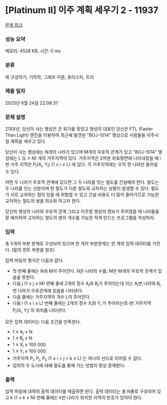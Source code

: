# [Platinum II] 이주 계획 세우기 2 - 11937 

[문제 링크](https://www.acmicpc.net/problem/11937) 

### 성능 요약

메모리: 4528 KB, 시간: 0 ms

### 분류

해 구성하기, 기하학, 그래프 이론, 휴리스틱, 트리

### 제출 일자

2025년 6월 24일 22:08:37

### 문제 설명

<p>21XX년, 당신이 사는 행성은 큰 위기를 맞았고 행성의 대표인 당신은 FTL (Faster Than Light) 엔진을 이용하여 최근에 발견된 "BOJ-1014" 행성으로 사람들을 이주시킬 계획을 세우고 있다.</p>

<p>당신이 사는 행성에는 N개의 나라가 있으며 M개의 우호적 관계가 있고 "BOJ-1014" 행성에는 L (L ≥ N) 개의 거주지역이 있다. 거주지역은 2차원 좌표평면에 나타내었을 때 i번 거주 지역은 P<sub>i</sub>(X<sub>i</sub>, Y<sub>i</sub>) (1 ≤ i ≤ L) 에 있다. 각 거주지역에는 오직 한 나라만 들어설 수 있다.</p>

<p>어떤 두 나라가 우호적 관계에 있으면 그 두 나라를 잇는 철도를 건설해야 한다. 철도는 두 나라를 잇는 선분이며 한 철도가 다른 철도와 교차하는 상황이 발생할 수 있다. 철도가 서로 교차하는 점이 있을 때 위험할 수 있고 건설 비용도 더 많이 들어가므로 가능한 교차하는 철도의 쌍을 최소화 하고자 한다.</p>

<p>당신의 행성의 나라와 우호적 관계 그리고 이주할 행성의 정보가 주어졌을 때 나라들을 잘 배치하여 교차하는 철도의 쌍의 개수를 가능한 적게 만드는 프로그램을 작성하자.</p>

### 입력 

 <p>총 5개의 부분 문제로 구성되어 있으며 한 개의 부분문제는 한 개의 입력 데이터를 가진다. (밑의 힌트 부분을 참조)</p>

<p>입력 파일의 형식은 다음과 같다.</p>

<ul>
	<li>첫 번째 줄에는 N과 M이 주어진다. N은 나라의 수를, M은 M개의 우호적 관계가 있음을 뜻한다.</li>
	<li>다음 j (1 ≤ j ≤ M) 번째 줄에 2개의 정수 A<sub>j</sub>와 B<sub>j</sub>가 주어지는데 이는 A<sub>j</sub>번 나라와 B<sub>j</sub>번 나라가 우호관계에 있음을 나타낸다.</li>
	<li>다음 줄에는 거주지역의 개수 L이 주어진다.</li>
	<li>다음 i (1 ≤ i ≤ L) 번째 줄에는 2개의 정수 X<sub>i</sub>와 Y<sub>i </sub>가 주어지는데 i번 거주지역 P<sub>i</sub>(X<sub>i, </sub>Y<sub>i</sub>) 의 위치를 나타낸다. </li>
</ul>

<p>모든 입력 데이터는 다음 조건을 만족한다.</p>

<ul>
	<li>1 ≤ A<sub>j</sub> ≤ N.</li>
	<li>1 ≤ B<sub>j</sub> ≤ N.</li>
	<li>1 ≤ X<sub>i</sub> ≤ 100 000.</li>
	<li>1 ≤ Y<sub>i</sub> ≤ 100 000.</li>
	<li>거주지역 P<sub>i</sub>, P<sub>j</sub>, P<sub>k</sub> (1 ≤ i < j < k ≤ L) 는 하나의 선으로 이어질 수 없다.</li>
	<li>임의의 두 도시에 대해 철도를 통해 가는 방법이 항상 존재한다. </li>
</ul>

### 출력 

 <p>입력 파일에 대하여 출력 데이터를 제출하면 된다. 출력 데이터는 총 N줄로 구성되어 있고 k (1 ≤ k ≤ N) 번째 줄에는 k번 나라가 위치한 지역의 번호가 있어야 한다.</p>

